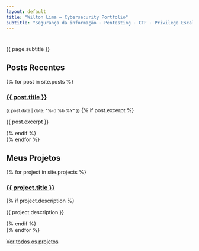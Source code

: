 ```yaml
---
layout: default
title: "Wilton Lima — Cybersecurity Portfolio"
subtitle: "Segurança da informação · Pentesting · CTF · Privilege Escalation"
---
```


<div class="hero">
  <h1 id="typed" data-text="{{ page.title }}"></h1>
  <p class="subtitle">{{ page.subtitle }}</p>
</div>

<section>
  <h2>Posts Recentes</h2>
  {% for post in site.posts %}
  <div class="card">
    <h3><a href="{{ post.url }}">{{ post.title }}</a></h3>
    <small>{{ post.date | date: "%-d %b %Y" }}</small>
    {% if post.excerpt %}
    <p>{{ post.excerpt }}</p>
    {% endif %}
  </div>
  {% endfor %}
</section>

<section>
  <h2>Meus Projetos</h2>
  {% for project in site.projects %}
  <div class="card">
    <h3><a href="{{ project.url }}">{{ project.title }}</a></h3>
    {% if project.description %}
    <p>{{ project.description }}</p>
    {% endif %}
  </div>
  {% endfor %}
  <p><a href="/projects.html">Ver todos os projetos</a></p>
</section>

<script src="/assets/js/typing.js"></script>

</section>

<script src="/assets/js/typing.js"></script>
